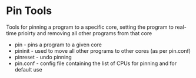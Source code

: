 Pin Tools
=========
Tools for pinning a program to a specific core, setting the program to real-time prioirty and removing all other programs from that core

- pin - pins a program to a given core
- pininit - used to move all other programs to other cores (as per pin.conf)
- pinreset - undo pinning
- pin.conf - config file containing the list of CPUs for pinning and for default use


